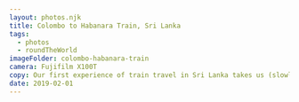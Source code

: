 ```yaml
---
layout: photos.njk
title: Colombo to Habanara Train, Sri Lanka
tags:
  - photos
  - roundTheWorld
imageFolder: colombo-habanara-train
camera: Fujifilm X100T
copy: Our first experience of train travel in Sri Lanka takes us (slowly) from the busy capital of Colombo into the tranquil countryside.
date: 2019-02-01
---
```


 